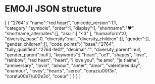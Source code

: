 # EMOJI JSON structure

[
  {
    "2764":{
      "name":"red heart",
      "unicode_version":1.1,
      "category":"symbols",
      "order":1,
      "display":1,
      "shortname":":heart:",
      "shortname_alternates":[],
      "ascii":[
        "<3"
      ],
      "humanform":0,
      "diversity_base":0,
      "diversity":null,
      "diversity_children":[],
      "gender":[],
      "gender_children":[],
      "code_points":{
        "base":"2764",
        "fully_qualified":"2764-fe0f",
        "decimal":"",
        "diversity_parent":null,
        "gender_parent":null
      },
      "keywords":[
        "heart",
        "uc1",
        "shapes",
        "love",
        "rainbow",
        "red heart",
        "heart",
        "i love you",
        "te amo",
        "je t'aime",
        "anniversary",
        "lovin",
        "amour",
        "aimer",
        "amor",
        "valentines day",
        "enamour",
        "lovey",
        "hearts",
        "serce",
        "coraz\u00f3n",
        "cora\u00e7\u00e3o",
        "coeur"
      ]
    }
  }
]